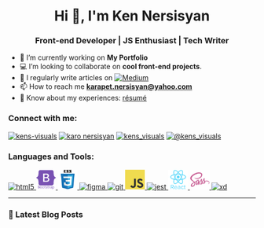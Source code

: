 <h1 align="center">Hi 👋, I'm Ken Nersisyan</h1>
<h3 align="center">Front-end Developer | JS Enthusiast | Tech Writer</h3>

- 🔭 I’m currently working on **My Portfolio**
- 💻 I’m looking to collaborate on **cool front-end projects**.
- 📝 I regularly write articles on [![Medium](https://img.shields.io/badge/Medium-12100E?style=for-the-badge&logo=medium&logoColor=white)](https://medium.com/@kens_visuals)
- 📫 How to reach me **karapet.nersisyan@yahoo.com**
- 📄 Know about my experiences: [résumé](https://drive.google.com/file/d/1KY0jRMqNKRCw4acLQLNf99ndeWbwC0XX/view?usp=sharing)

<h3 align="left">Connect with me:</h3>
<p align="left">
<a href="https://codepen.io/kens-visuals" target="blank"><img align="center" src="https://raw.githubusercontent.com/rahuldkjain/github-profile-readme-generator/master/src/images/icons/Social/codepen.svg" alt="kens-visuals" height="30" width="40" /></a>
<a href="https://linkedin.com/in/karo nersisyan" target="blank"><img align="center" src="https://raw.githubusercontent.com/rahuldkjain/github-profile-readme-generator/master/src/images/icons/Social/linked-in-alt.svg" alt="karo nersisyan" height="30" width="40" /></a>
<a href="https://instagram.com/kens_visuals" target="blank"><img align="center" src="https://raw.githubusercontent.com/rahuldkjain/github-profile-readme-generator/master/src/images/icons/Social/instagram.svg" alt="kens_visuals" height="30" width="40" /></a>
<a href="https://medium.com/@kens_visuals" target="blank"><img align="center" src="https://raw.githubusercontent.com/rahuldkjain/github-profile-readme-generator/master/src/images/icons/Social/medium.svg" alt="@kens_visuals" height="30" width="40" /></a>
</p>

<h3 align="left">Languages and Tools:</h3>
<p align="left"> 
<a href="https://www.w3.org/html/" target="_blank" rel="noreferrer"> <img src="https://img.shields.io/badge/HTML5-E34F26?style=for-the-badge&logo=html5&logoColor=white" alt="html5" width="40" height="40"/>
<a href="https://getbootstrap.com" target="_blank" rel="noreferrer"> <img src="https://raw.githubusercontent.com/devicons/devicon/master/icons/bootstrap/bootstrap-plain-wordmark.svg" alt="bootstrap" width="40" height="40"/> </a> 
<a href="https://www.w3schools.com/css/" target="_blank" rel="noreferrer"> <img src="https://raw.githubusercontent.com/devicons/devicon/master/icons/css3/css3-original-wordmark.svg" alt="css3" width="40" height="40"/> </a> <a href="https://www.figma.com/" target="_blank" rel="noreferrer"> <img src="https://www.vectorlogo.zone/logos/figma/figma-icon.svg" alt="figma" width="40" height="40"/> </a> <a href="https://git-scm.com/" target="_blank" rel="noreferrer"> <img src="https://www.vectorlogo.zone/logos/git-scm/git-scm-icon.svg" alt="git" width="40" height="40"/> </a>  </a> <a href="https://developer.mozilla.org/en-US/docs/Web/JavaScript" target="_blank" rel="noreferrer"> <img src="https://raw.githubusercontent.com/github/explore/80688e429a7d4ef2fca1e82350fe8e3517d3494d/topics/javascript/javascript.png" alt="javascript" width="40" height="40"/> </a> <a href="https://jestjs.io" target="_blank" rel="noreferrer"> <img src="https://www.vectorlogo.zone/logos/jestjsio/jestjsio-icon.svg" alt="jest" width="40" height="40"/> </a> <a href="https://reactjs.org/" target="_blank" rel="noreferrer"> <img src="https://raw.githubusercontent.com/devicons/devicon/master/icons/react/react-original-wordmark.svg" alt="react" width="40" height="40"/> </a> <a href="https://sass-lang.com" target="_blank" rel="noreferrer"> <img src="https://raw.githubusercontent.com/devicons/devicon/master/icons/sass/sass-original.svg" alt="sass" width="40" height="40"/> </a> <a href="https://www.adobe.com/products/xd.html" target="_blank" rel="noreferrer"> <img src="https://cdn.worldvectorlogo.com/logos/adobe-xd.svg" alt="xd" width="40" height="40"/> </a> </p>

---

### 📓 Latest Blog Posts

<!-- BLOG-POST-LIST:START -->
<!-- BLOG-POST-LIST:END -->

<!---
kens-visuals/kens-visuals is a ✨ special ✨ repository because its `README.md` (this file) appears on your GitHub profile.
You can click the Preview link to take a look at your changes.
--->
